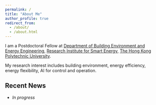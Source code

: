 ```yaml
---
permalink: /
title: "About Me"
author_profile: true
redirect_from: 
  - /about/
  - /about.html
---
```


I am a Postdoctoral Fellow at [Department of Building Environment and Energy Engineering](https://www.polyu.edu.hk/beee/), [Research Institute for Smart Energy](https://www.polyu.edu.hk/rise/), [The Hong Kong Polytechnic University](https://www.polyu.edu.hk/).

My research interest includes building environment, energy efficiency, energy flexibility, AI for control and operation.

## Recent News
* *In progress*
